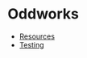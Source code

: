 # Oddworks

- [Resources](https://gitlab.com/oddnetworks/oddworks/core/tree/master/docs/resources)
- [Testing](https://gitlab.com/oddnetworks/oddworks/core/tree/master/docs/testing)
